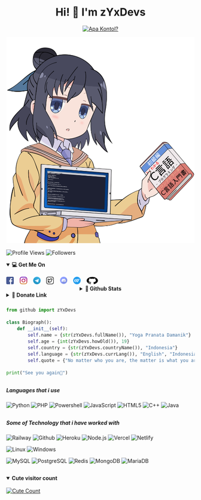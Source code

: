 <h1 align="center">Hi! 👋 I'm zYxDevs</h1>

<p align="center">
  <a href="https://t.me/zYxDx"><img src="http://readme-typing-svg.herokuapp.com?color=1C71FA&center=true&vCenter=true&multiline=false&lines=A+Noob+Coder+From+Indonesia.;Python%2C+Html%2C+Css%2C+Javascript.;Love+Money+and+Life+is+Needed." alt="Apa Kontol?"></a>
</p>

<p align="center">
  <a href="https://t.me/Yoga_CIC"><img src="https://github.com/CyberID-Ltd/zYxDevs-Profile-Requirements/blob/main/computer-programming-anime-programming-language-thread-animation-gril-f6c2888a88588db1f063bcfcbc84e6cf.png" alt="Yoga Pranata"></a>
</p>

<p align="left">
  <img src="https://komarev.com/ghpvc/?username=zYxDevs&color=blue&style=flat-square&label=Profile+Views" alt="Profile Views" /> <img src="https://img.shields.io/github/followers/zYxDevs?label=Followers" style=" float:left, margin-right:10px" alt="Followers" />
</p>

<details open align="left">
    <summary><b>💻 Get Me On</b></summary><br/>
<a href="https://fb.me/yoga.xvip"><img src="https://github.com/CyberID-Ltd/zYxDevs-Profile-Requirements/blob/main/174848.svg" alt="facebook" width="20" height="20"></a>
&nbsp;&nbsp;
<a href="https://instagram.com/itzme.yoga.id"><img src="https://github.com/CyberID-Ltd/zYxDevs-Profile-Requirements/blob/main/174855.svg" alt="instagram" width="20" height="20"></a>
 &nbsp;&nbsp;
<a href="https://t.me/Yoga_CIC"><img src="https://github.com/CyberID-Ltd/zYxDevs-Profile-Requirements/blob/main/Telegram_logo.svg" alt="telegram" width="20" height="20"></a>
&nbsp;&nbsp;
<a href="https://twitter.com/AccountYoga"><img src="https://github.com/CyberID-Ltd/zYxDevs-Profile-Requirements/blob/main/466963.png" alt="twitter" width="20" height="20"></a>
&nbsp;&nbsp;
<a href="https://discordapp.com/users/659718688219332639"><img src="https://github.com/CyberID-Ltd/zYxDevs-Profile-Requirements/blob/main/discord_101785.svg" width="20.5" height="20.5" alt="discord"></a>
&nbsp;&nbsp;
<a href="https://www.otakufanshare.eu.org"><img src="https://raw.githubusercontent.com/CyberID-Ltd/zYxDevs-Profile-Requirements/main/site/favicon-32x32.png" width="20" alt="Anime sites" width="20" height="20"></a>
&nbsp;&nbsp;
<a href="https://yoga-project.vercel.app"><img src="https://github.com/CyberID-Ltd/zYxDevs-Profile-Requirements/blob/main/assets/github.svg" width="30" alt="Github.io" width="20" height="20"></a>
</details>

<details align="center">
    <summary><b>📝 Github Stats</b></summary><br/>
<a href="https://github.com/zYxDevs"><img align="center" alt="zYxDevs Stats" src="https://github-readme-stats.vercel.app/api?username=zYxDevs&show_icons=true&theme=cobalt&count_private=true&include_all_commits=true&cache_seconds=86400" /></a><br>
<a href="https://t.me/Yoga_CIC"><img align="center" alt="zYxDevs Github Trophy" src="https://github-profile-trophy.vercel.app/?username=zYxDevs&theme=dracula&row=2&column=4" /></a><br>
<a href="https://github.com/zYxDevs"><img align="center" alt="zYxDevs Top Langs" src="https://github-readme-stats.vercel.app/api/top-langs/?username=zYxDevs&theme=cobalt&layout=compact&langs_count=6" /></a>
</details>

<details align="left">
    <summary><b>💸 Donate Link</b></summary><br/>
<a href="https://paypal.me/YogaPranataDMK"><img src="https://github.com/CyberID-Ltd/zYxDevs-Profile-Requirements/blob/main/888870.png"  width="20" height="20" alt="Paypal"></a>
&nbsp; &nbsp;
<a href="https://ko-fi.com/yogapranata"><img src="https://github.com/CyberID-Ltd/zYxDevs-Profile-Requirements/blob/main/1017087.png"  width="20" height="20" alt="Ko-fi"></a>
</details>

###

```python
from github import zYxDevs

class Biograph():
    def __init__(self):
        self.name = {str(zYxDevs.fullName()), "Yoga Pranata Damanik"}
        self.age = {int(zYxDevs.howOld()), 19}
        self.country = {str(zYxDevs.countryName()), "Indonesia"}
        self.language = {str(zYxDevs.currLang()), "English", "Indonesia"}
        self.quote = {"No matter who you are, the matter is what you are."}

print("See you again👋")
```

##
##### Languages that i use

![Python](https://img.shields.io/badge/-Python-000000?style=flat&logo=python)
![PHP](https://img.shields.io/badge/-PHP-000000?style=flat&logo=php)
![Powershell](https://img.shields.io/badge/-PowerShell-000000?style=flat&logo=powershell)
![JavaScript](https://img.shields.io/badge/-JavaScript-000000?style=flat&logo=javascript)
![HTML5](https://img.shields.io/badge/-HTML5-000000?style=flat&logo=html5)
![C++](https://img.shields.io/badge/-C++-000000?style=flat&logo=c%2B%2B)
![Java](https://img.shields.io/badge/-Java-000000?style=flat&logo=java)
##
##### Some of Technology that i have worked with

![Railway](https://img.shields.io/badge/-Railway-222222?style=flat&logo=railway&logoColor=white)
![Github](https://img.shields.io/badge/-GitHub-222222?style=flat&logo=github&logoColor=white)
![Heroku](https://img.shields.io/badge/-Heroku-222222?style=flat&logo=heroku&logoColor=white)
![Node.js](https://img.shields.io/badge/-Node.js-222222?style=flat&logo=node.js&logoColor=white)
![Vercel](https://img.shields.io/badge/-Vercel-222222?style=flat&logo=vercel&logoColor=white)
![Netlify](https://img.shields.io/badge/-Netlify-222222?style=flat&logo=netlify&logoColor=white)

![Linux](https://img.shields.io/badge/OS-Linux-blue?&logo=Linux)
![Windows](https://img.shields.io/badge/OS-Windows-blue?&logo=Windows)

![MySQL](https://img.shields.io/badge/MySQL-white?&logo=MySQL)
![PostgreSQL](https://img.shields.io/badge/PostgreSQL-white?&logo=PostgreSQL)
![Redis](https://img.shields.io/badge/Redis-white?&logo=Redis)
![MongoDB](https://img.shields.io/badge/MongoDB-white?&logo=MongoDB)
![MariaDB](https://img.shields.io/badge/MariaDB-white?&logo=MariaDB&logoColor=black)

##
<details open>
<summary><b>Cute visitor count</b></summary>
<br>
<a href="https://t.me/Yoga_CIC"><img alt="Cute Count" src="https://count.getloli.com/get/@yoga?theme=rule34" /></a>
</details>

<!--START_SECTION:waka-->

<!--END_SECTION:waka-->

